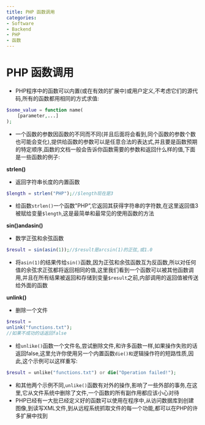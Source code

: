 ```yaml
---
title: PHP 函数调用
categories:
- Software
- Backend
- PHP
- 函数
---
```

# PHP 函数调用

- PHP程序中的函数可以内置(或在有效的扩展中)或用户定义,不考虑它们的源代码,所有的函数都用相同的方式求值:

```php
$some_value = function name(
    [parameter,...]
);
```

- 一个函数的参数因函数的不同而不同(并且后面将会看到,同个函数的参数个数也可能会变化),提供给函数的参数可以是任意合法的表达式,并且要是函数预期的特定顺序,函数的文档一般会告诉你函数需要的参数和返回什么样的值,下面是一些函数的例子:

**strlen()**

- 返回字符串长度的内置函数

```    php
$length = strlen("PHP");//$length现在是3
```

- 给函数`strlen()`一个函数"PHP”,它返回其获得字符串的字符数,在这里返回值3被赋给变量`$length`,这是最简单和最常见的使用函数的方法

**sin()andasin()**

- 数学正弦和余弦函数

```php
$result = sin(asin(1));//$result是arcsin(1)的正弦,或1.0
```

- 将`asin(1)`的结果传给`sin()`函数,因为正弦和余弦函数互为反函数,所以对任何值的余弦求正弦都将返回相同的值,这里我们看到一个函数可以被其他函数调用,并且在所有结果被返回和存储到变量`$result`之前,内部调用的返回值被传送给外面的函数

**unlink()** 

- 删除一个文件

```php
$result =
unlink("functions.txt");
//如果不成功的话返回false
```

- 给`unlike()`函数一个文件名,尝试删除文件,和许多函数一样,如果操作失败的话返回false,这里允许你使用另一个内置函数`die()和`逻辑操作符的短路性质,因此,这个示例可以这样重写:

```php
$result = unlike("functions.txt") or die("Operation failed!");
```

- 和其他两个示例不同,`unlike()`函数有对外的操作,影响了一些外部的事务,在这里,它从文件系统中删除了文件,一个函数的所有副作用都应该小心对待
- PHP已经有一大批已经定义好的函数可以使用在程序中,从访问数据库到创建图像,到读写XML文件,到从远程系统抓取文件的每一个功能,都可以在PHP的许多扩展中找到


